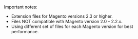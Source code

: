Important notes:
- Extension files for Magento versions 2.3 or higher. 
- Files NOT compatible with Magento version 2.0 - 2.2.x.
- Using different set of files for each Magento version for best performance.
